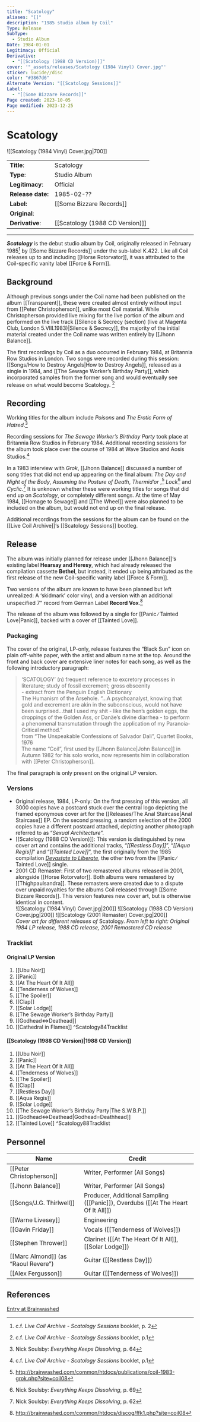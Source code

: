 ```yaml
---
title: "Scatology"
aliases: "[]"
description: "1985 studio album by Coil"
Type: Release
SubType:
  - Studio Album
Date: 1984-01-01
Legitimacy: Official
Derivative:
  - "[[Scatology (1988 CD Version)]]"
cover: '"_assets/releases/Scatology (1984 Vinyl) Cover.jpg"'
sticker: lucide//disc
color: "#3867d6"
Alternate Version: "[[Scatology Sessions]]"
Label:
  - "[[Some Bizzare Records]]"
Page created: 2023-10-05
Page modified: 2023-12-25
---
```


# Scatology

![[Scatology (1984 Vinyl) Cover.jpg|700]]

|  |  |
| --- | --- |
| __Title__: | Scatology |
| __Type__: | Studio Album |
| __Legitimacy__: | Official |
| __Release date:__ | 1985-02-?? |
| __Label:__ | [[Some Bizzare Records]] |
| __Original__: |  |
| __Derivative__: | [[Scatology (1988 CD Version)]] |

---

*__Scatology__* is the debut studio album by Coil, originally released in February 1985[^1] by [[Some Bizzare Records]] under the sub-label K.422. Like all Coil releases up to and including [[Horse Rotorvator]], it was attributed to the Coil-specific vanity label [[Force & Form]].

## Background

Although previous songs under the Coil name had been published on the album [[Transparent]], these were created almost entirely without input from [[Peter Christopherson]], unlike most Coil material. While Christopherson provided live mixing for the live portion of the album and performed on the live track [[Silence & Secrecy (section) (live at Magenta Club, London 5.VIII.1983)|Silence & Secrecy]], the majority of the initial material created under the Coil name was written entirely by [[Jhonn Balance]].

The first recordings by Coil as a duo occurred in February 1984, at Britannia Row Studios in London. Two songs were recorded during this session: [[Songs/How to Destroy Angels|How to Destroy Angels]], released as a single in 1984, and [[The Sewage Worker’s Birthday Party]], which incorporated samples from the former song and would eventually see release on what would become Scatology. [^2]

## Recording

Working titles for the album include *Poisons* and *The Erotic Form of Hatred*.[^3]

Recording sessions for *The Sewage Worker’s Birthday Party* took place at Britannia Row Studios in February 1984. Additional recording sessions for the album took place over the course of 1984 at Wave Studios and Aosis Studios.[^2]

In a 1983 interview with *Grok*, [[Jhonn Balance]] discussed a number of song titles that did not end up appearing on the final album: *The Day and Night of the Body*, *Assuming the Posture of Death*, *Thermid’or* ,[^4] *Lock*[^5] and *Cyclic*.[^6] It is unknown whether these were working titles for songs that did end up on *Scatology*, or completely different songs. At the time of May 1984, [[Homage to Sewage]] and [[The Wheel]] were also planned to be included on the album, but would not end up on the final release.

Additional recordings from the sessions for the album can be found on the [[Live Coil Archive]]‘s [[Scatology Sessions]] bootleg.

## Release

The album was initially planned for release under [[Jhonn Balance]]‘s existing label __Hearsay and Heresy__, which had already released the compilation cassette __Bethel__, but instead, it ended up being attributed as the first release of the new Coil-specific vanity label [[Force & Form]].

Two versions of the album are known to have been planned but left unrealized: A ‘skidmark’ color vinyl, and a version with an additional unspecified 7” record from German Label __Record Vox__.[^7]

The release of the album was followed by a single for [[Panic ∕ Tainted Love|Panic]], backed with a cover of [[Tainted Love]].

### Packaging

The cover of the original, LP-only, release features the “Black Sun” icon on plain off-white paper, with the artist and album name at the top. Around the front and back cover are extensive liner notes for each song, as well as the following introductory paragraph:

> ‘SCATOLOGY’ (n) frequent reference to excretory processes in literature; study of fossil excrement; gross obscenity <br> - extract from the Penguin English Dictionary  
> The Humanism of the Arsehole. “…A psychoanalyst, knowing that gold and excrement are akin in the subconscious, would not have been surprised…that I used my shit - like the hen’s golden eggs, the droppings of the Golden Ass, or Danäe’s divine diarrhea - to perform a phenomenal transmutation through the application of my Paranoia-Critical method.” <br> from “The Unspeakable Confessions of Salvador Dali”, Quartet Books, 1976 <br> The name “Coil”, first used by [[Jhonn Balance|John Balance]] in Autumn 1982 for his solo works, now represents him in collaboration with [[Peter Christopherson]].
  

The final paragraph is only present on the original LP version.

### Versions

- Original release, 1984, LP-only: On the first pressing of this version, all 3000 copies have a postcard stuck over the central logo depicting the framed eponymous cover art for the [[Releases/The Anal Staircase|Anal Staircase]] EP. On the second pressing, a random selection of the 2000 copies have a different postcard attached, depicting another photograph referred to as “*Sexual Architecture*”.
- [[Scatology (1988 CD Version)]]: This version is distinguished by new cover art and contains the additional tracks, “*[[Restless Day]]*”, “*[[Aqua Regis]]*” and “*[[Tainted Love]]*”, the first originally from the 1985 compilation *[Devastate to Liberate](https://www.discogs.com/master/21583-Various-Devastate-To-Liberate)*, the other two from the [[Panic ∕ Tainted Love]] single.
- 2001 CD Remaster: First of two remastered albums released in 2001, alongside [[Horse Rotorvator]]. Both albums were remastered by [[Thighpaulsandra]]. These remasters were created due to a dispute over unpaid royalties for the albums Coil released through [[Some Bizzare Records]]. This version features new cover art, but is otherwise identical in content.  
![[Scatology (1984 Vinyl) Cover.jpg|200]] ![[Scatology (1988 CD Version) Cover.jpg|200]] ![[Scatology (2001 Remaster) Cover.jpg|200]]  
*Cover art for different releases of* Scatology. *From left to right: Original 1984 LP release, 1988 CD release, 2001 Remastered CD release*

### Tracklist

#### Original LP Version

1. [[Ubu Noir]]
2. [[Panic]]
3. [[At The Heart Of It All]]
4. [[Tenderness of Wolves]]
5. [[The Spoiler]]
6. [[Clap]]
7. [[Solar Lodge]]
8. [[The Sewage Worker’s Birthday Party]]
9. [[Godhead⇔Deathead]]
10. [[Cathedral in Flames]] ^Scatology84Tracklist

#### [[Scatology (1988 CD Version)|1988 CD Version]]

1. [[Ubu Noir]]
2. [[Panic]]
3. [[At The Heart Of It All]]
4. [[Tenderness of Wolves]]
5. [[The Spoiler]]
6. [[Clap]]
7. [[Restless Day]]
8. [[Aqua Regis]]
9. [[Solar Lodge]]
10. [[The Sewage Worker’s Birthday Party|The S.W.B.P.]]
11. [[Godhead⇔Deathead|Godhead=Deathhead]]
12. [[Tainted Love]] ^Scatology88Tracklist

## Personnel

|Name|Credit|
|---|---|
|[[Peter Christopherson]] | Writer, Performer (All Songs) |
|[[Jhonn Balance]] | Writer, Performer (All Songs) |
|[[Songs/J.G. Thirlwell]] | Producer, Additional Sampling ([[Panic]]), Overdubs ([[At The Heart Of It All]]) |
|[[Warne Livesey]] | Engineering |
|[[Gavin Friday]] | Vocals ([[Tenderness of Wolves]]) |
|[[Stephen Thrower]] | Clarinet ([[At The Heart Of It All]], [[Solar Lodge]]) |
|[[Marc Almond]]  (as “Raoul Revere”) | Guitar ([[Restless Day]]) |
|[[Alex Fergusson]] | Guitar ([[Tenderness of Wolves]]) |

## References

[Entry at Brainwashed](<http://brainwashed.com/common/htdocs/discog/ffk1.php?site=coil08>)

[^1]: c.f. *Live Coil Archive - Scatology Sessions* booklet, p. 2
[^2]: c.f. *Live Coil Archive - Scatology Sessions* booklet, p.1
[^3]: Nick Soulsby: *Everything Keeps Dissolving*, p. 64
[^4]: <http://brainwashed.com/common/htdocs/publications/coil-1983-grok.php?site=coil08>
[^5]: Nick Soulsby: *Everything Keeps Dissolving*, p. 69
[^6]: Nick Soulsby: *Everything Keeps Dissolving*, p. 62
[^7]: <http://brainwashed.com/common/htdocs/discog/ffk1.php?site=coil08>

